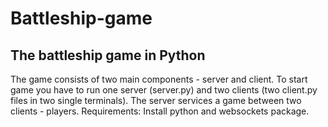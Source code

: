 # Battleship-game
## The battleship game in Python
The game consists of two main components - server and client. To start game you have to run one server (server.py) and two clients (two client.py files in two single terminals). The server services a game between two clients - players.
Requirements: Install python and websockets package.

